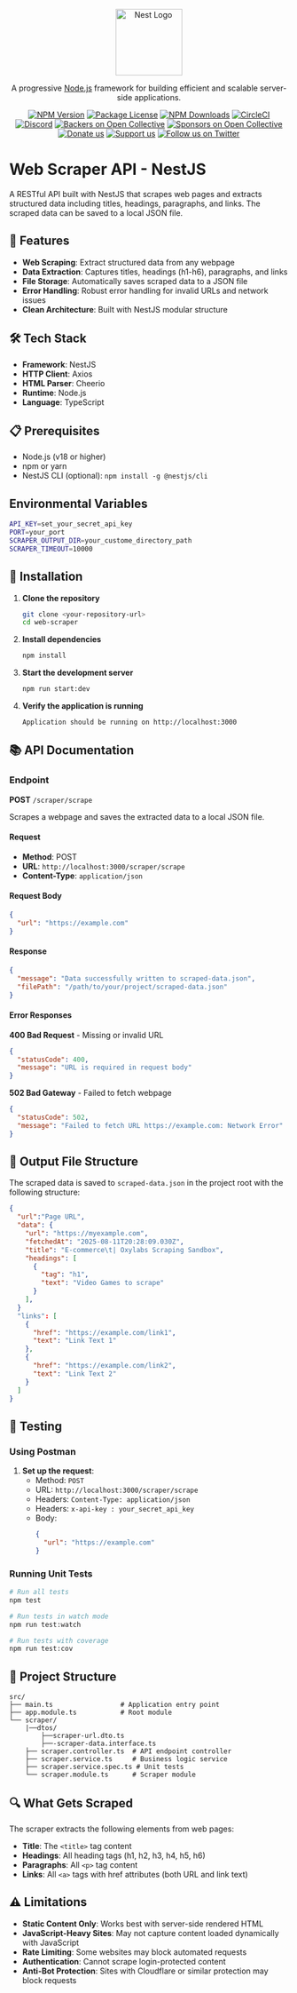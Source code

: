 <p align="center">
  <a href="http://nestjs.com/" target="blank"><img src="https://nestjs.com/img/logo-small.svg" width="120" alt="Nest Logo" /></a>
</p>

[circleci-image]: https://img.shields.io/circleci/build/github/nestjs/nest/master?token=abc123def456
[circleci-url]: https://circleci.com/gh/nestjs/nest

  <p align="center">A progressive <a href="http://nodejs.org" target="_blank">Node.js</a> framework for building efficient and scalable server-side applications.</p>
    <p align="center">
<a href="https://www.npmjs.com/~nestjscore" target="_blank"><img src="https://img.shields.io/npm/v/@nestjs/core.svg" alt="NPM Version" /></a>
<a href="https://www.npmjs.com/~nestjscore" target="_blank"><img src="https://img.shields.io/npm/l/@nestjs/core.svg" alt="Package License" /></a>
<a href="https://www.npmjs.com/~nestjscore" target="_blank"><img src="https://img.shields.io/npm/dm/@nestjs/common.svg" alt="NPM Downloads" /></a>
<a href="https://circleci.com/gh/nestjs/nest" target="_blank"><img src="https://img.shields.io/circleci/build/github/nestjs/nest/master" alt="CircleCI" /></a>
<a href="https://discord.gg/G7Qnnhy" target="_blank"><img src="https://img.shields.io/badge/discord-online-brightgreen.svg" alt="Discord"/></a>
<a href="https://opencollective.com/nest#backer" target="_blank"><img src="https://opencollective.com/nest/backers/badge.svg" alt="Backers on Open Collective" /></a>
<a href="https://opencollective.com/nest#sponsor" target="_blank"><img src="https://opencollective.com/nest/sponsors/badge.svg" alt="Sponsors on Open Collective" /></a>
  <a href="https://paypal.me/kamilmysliwiec" target="_blank"><img src="https://img.shields.io/badge/Donate-PayPal-ff3f59.svg" alt="Donate us"/></a>
    <a href="https://opencollective.com/nest#sponsor"  target="_blank"><img src="https://img.shields.io/badge/Support%20us-Open%20Collective-41B883.svg" alt="Support us"></a>
  <a href="https://twitter.com/nestframework" target="_blank"><img src="https://img.shields.io/twitter/follow/nestframework.svg?style=social&label=Follow" alt="Follow us on Twitter"></a>
</p>
  <!--[![Backers on Open Collective](https://opencollective.com/nest/backers/badge.svg)](https://opencollective.com/nest#backer)
  [![Sponsors on Open Collective](https://opencollective.com/nest/sponsors/badge.svg)](https://opencollective.com/nest#sponsor)-->

# Web Scraper API - NestJS

A RESTful API built with NestJS that scrapes web pages and extracts structured data including titles, headings, paragraphs, and links. The scraped data can be saved to a local JSON file.

## 🚀 Features

- **Web Scraping**: Extract structured data from any webpage
- **Data Extraction**: Captures titles, headings (h1-h6), paragraphs, and links
- **File Storage**: Automatically saves scraped data to a JSON file
- **Error Handling**: Robust error handling for invalid URLs and network issues
- **Clean Architecture**: Built with NestJS modular structure

## 🛠️ Tech Stack

- **Framework**: NestJS
- **HTTP Client**: Axios
- **HTML Parser**: Cheerio
- **Runtime**: Node.js
- **Language**: TypeScript

## 📋 Prerequisites

- Node.js (v18 or higher)
- npm or yarn
- NestJS CLI (optional): `npm install -g @nestjs/cli`

## Environmental Variables

```bash
API_KEY=set_your_secret_api_key
PORT=your_port
SCRAPER_OUTPUT_DIR=your_custome_directory_path
SCRAPER_TIMEOUT=10000
```

## 🔧 Installation

1. **Clone the repository**
   ```bash
   git clone <your-repository-url>
   cd web-scraper
   ```

2. **Install dependencies**
   ```bash
   npm install
   ```

3. **Start the development server**
   ```bash
   npm run start:dev
   ```

4. **Verify the application is running**
   ```
   Application should be running on http://localhost:3000
   ```

## 📚 API Documentation

### Endpoint

**POST** `/scraper/scrape`

Scrapes a webpage and saves the extracted data to a local JSON file.

#### Request

- **Method**: POST
- **URL**: `http://localhost:3000/scraper/scrape`
- **Content-Type**: `application/json`

#### Request Body

```json
{
  "url": "https://example.com"
}
```

#### Response

```json
{
  "message": "Data successfully written to scraped-data.json",
  "filePath": "/path/to/your/project/scraped-data.json"
}
```

#### Error Responses

**400 Bad Request** - Missing or invalid URL
```json
{
  "statusCode": 400,
  "message": "URL is required in request body"
}
```

**502 Bad Gateway** - Failed to fetch webpage
```json
{
  "statusCode": 502,
  "message": "Failed to fetch URL https://example.com: Network Error"
}
```

## 📁 Output File Structure

The scraped data is saved to `scraped-data.json` in the project root with the following structure:

```json
{
  "url":"Page URL",
  "data": {
    "url": "https://myexample.com",
    "fetchedAt": "2025-08-11T20:28:09.030Z",
    "title": "E-commerce\t| Oxylabs Scraping Sandbox",
    "headings": [
      {
        "tag": "h1",
        "text": "Video Games to scrape"
      }
    ],
  }
  "links": [
    {
      "href": "https://example.com/link1",
      "text": "Link Text 1"
    },
    {
      "href": "https://example.com/link2",
      "text": "Link Text 2"
    }
  ]
}
```

## 🧪 Testing

### Using Postman

1. **Set up the request**:
   - Method: `POST`
   - URL: `http://localhost:3000/scraper/scrape`
   - Headers: `Content-Type: application/json`
   - Headers: `x-api-key : your_secret_api_key`
   - Body:
     ```json
     {
       "url": "https://example.com"
     }
     ```

### Running Unit Tests

```bash
# Run all tests
npm test

# Run tests in watch mode
npm run test:watch

# Run tests with coverage
npm run test:cov
```

## 📂 Project Structure

```
src/
├── main.ts                 # Application entry point
├── app.module.ts           # Root module
└── scraper/
    |──dtos/
        ├──scraper-url.dto.ts
        ├──-scraper-data.interface.ts
    ├── scraper.controller.ts  # API endpoint controller
    ├── scraper.service.ts     # Business logic service
    ├── scraper.service.spec.ts # Unit tests
    └── scraper.module.ts      # Scraper module
```

## 🔍 What Gets Scraped

The scraper extracts the following elements from web pages:

- **Title**: The `<title>` tag content
- **Headings**: All heading tags (h1, h2, h3, h4, h5, h6)
- **Paragraphs**: All `<p>` tag content
- **Links**: All `<a>` tags with href attributes (both URL and link text)

## ⚠️ Limitations

- **Static Content Only**: Works best with server-side rendered HTML
- **JavaScript-Heavy Sites**: May not capture content loaded dynamically with JavaScript
- **Rate Limiting**: Some websites may block automated requests
- **Authentication**: Cannot scrape login-protected content
- **Anti-Bot Protection**: Sites with Cloudflare or similar protection may block requests